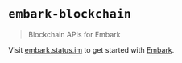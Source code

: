 # `embark-blockchain`

> Blockchain APIs for Embark

Visit [embark.status.im](https://embark.status.im/) to get started with
[Embark](https://github.com/embarklabs/embark).
